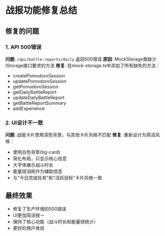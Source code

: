 # 战报功能修复总结

## 修复的问题

### 1. API 500错误
**问题**: `/api/battle-reports/daily` 返回500错误
**原因**: MockStorage类缺少IStorage接口要求的方法
**修复**: 在mock-storage.ts中添加了所有缺失的方法：
- createPomodoroSession
- updatePomodoroSession  
- getPomodoroSession
- getDailyBattleReport
- updateDailyBattleReport
- getBattleReportSummary
- addExperience

### 2. UI设计不一致
**问题**: 战报卡片使用深色背景，与其他卡片风格不匹配
**修复**: 重新设计为简洁风格：
- 使用白色背景(bg-card)
- 简化布局，只显示核心信息
- 大字体展示战斗时长
- 能量球消耗作为辅助信息
- 与"今日完成任务"和"活跃目标"卡片风格一致

## 最终效果
- 修复了生产环境的500错误
- UI更加简洁统一
- 保持了核心功能（战斗时长和能量球统计）
- 更好的用户体验